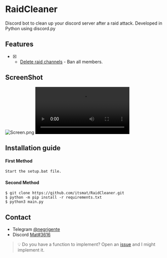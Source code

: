 # RaidCleaner
Discord bot to clean up your discord server after a raid attack. Developed in Python using discord.py

## Features
- [x] - [Delete raid channels](https://github.com/itsmat/RaidCleaner) - Ban all members.

## ScreenShot
![Screen.png](https://cdn.discordapp.com/attachments/1042473036407910410/1079050813533601844/image.png)
![Video](https://cdn.discordapp.com/attachments/1042473036407910410/1079049563995897936/RaidCleanerVideo.mp4)

## Installation guide

#### First Method
```
Start the setup.bat file.
```

#### Second Method
```
$ git clone https://github.com/itsmat/RaidCleaner.git
$ python -m pip install -r requirements.txt
$ python3 main.py
```

## Contact
- Telegram [@negrigente](https://t.me/negrigente)
- Discord [Mat#3616](https://github.com/itsmat)

> 💡 Do you have a function to implement? Open an [issue](https://github.com/itsmat/RaidCleaner/issues/new) and I might implement it.
